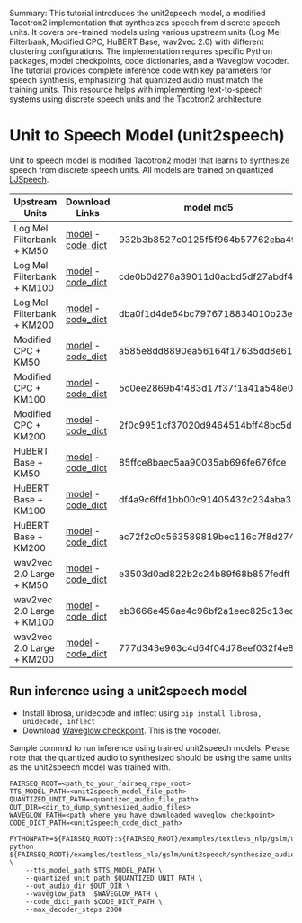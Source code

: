 Summary: This tutorial introduces the unit2speech model, a modified Tacotron2 implementation that synthesizes speech from discrete speech units. It covers pre-trained models using various upstream units (Log Mel Filterbank, Modified CPC, HuBERT Base, wav2vec 2.0) with different clustering configurations. The implementation requires specific Python packages, model checkpoints, code dictionaries, and a Waveglow vocoder. The tutorial provides complete inference code with key parameters for speech synthesis, emphasizing that quantized audio must match the training units. This resource helps with implementing text-to-speech systems using discrete speech units and the Tacotron2 architecture.

# Unit to Speech Model (unit2speech)

Unit to speech model is modified Tacotron2 model that learns to synthesize speech from discrete speech units. All models are trained on quantized [LJSpeech](https://keithito.com/LJ-Speech-Dataset/).

Upstream Units | Download Links | model md5
|-|-|-
Log Mel Filterbank + KM50 | [model](https://dl.fbaipublicfiles.com/textless_nlp/gslm/logmel/tts_km50/tts_checkpoint_best.pt) - [code_dict](https://dl.fbaipublicfiles.com/textless_nlp/gslm/logmel/tts_km50/code_dict) | 932b3b8527c0125f5f964b57762eba49
Log Mel Filterbank + KM100 | [model](https://dl.fbaipublicfiles.com/textless_nlp/gslm/logmel/tts_km100/tts_checkpoint_best.pt) - [code_dict](https://dl.fbaipublicfiles.com/textless_nlp/gslm/logmel/tts_km100/code_dict) | cde0b0d278a39011d0acbd5df27abdf4
Log Mel Filterbank + KM200 | [model](https://dl.fbaipublicfiles.com/textless_nlp/gslm/logmel/tts_km200/tts_checkpoint_best.pt) - [code_dict](https://dl.fbaipublicfiles.com/textless_nlp/gslm/logmel/tts_km200/code_dict) | dba0f1d4de64bc7976718834010b23e7
Modified CPC + KM50 | [model](https://dl.fbaipublicfiles.com/textless_nlp/gslm/cpc/tts_km50/tts_checkpoint_best.pt) - [code_dict](https://dl.fbaipublicfiles.com/textless_nlp/gslm/cpc/tts_km50/code_dict) | a585e8dd8890ea56164f17635dd8e613
Modified CPC + KM100 | [model](https://dl.fbaipublicfiles.com/textless_nlp/gslm/cpc/tts_km100/tts_checkpoint_best.pt) - [code_dict](https://dl.fbaipublicfiles.com/textless_nlp/gslm/cpc/tts_km100/code_dict) | 5c0ee2869b4f483d17f37f1a41a548e0
Modified CPC + KM200 | [model](https://dl.fbaipublicfiles.com/textless_nlp/gslm/cpc/tts_km200/tts_checkpoint_best.pt) - [code_dict](https://dl.fbaipublicfiles.com/textless_nlp/gslm/cpc/tts_km200/code_dict) | 2f0c9951cf37020d9464514bff48bc5d
HuBERT Base + KM50 | [model](https://dl.fbaipublicfiles.com/textless_nlp/gslm/hubert/tts_km50/tts_checkpoint_best.pt) - [code_dict](https://dl.fbaipublicfiles.com/textless_nlp/gslm/hubert/tts_km50/code_dict) | 85ffce8baec5aa90035ab696fe676fce
HuBERT Base + KM100 | [model](https://dl.fbaipublicfiles.com/textless_nlp/gslm/hubert/tts_km100/tts_checkpoint_best.pt) - [code_dict](https://dl.fbaipublicfiles.com/textless_nlp/gslm/hubert/tts_km100/code_dict) | df4a9c6ffd1bb00c91405432c234aba3
HuBERT Base + KM200 | [model](https://dl.fbaipublicfiles.com/textless_nlp/gslm/hubert/tts_km200/tts_checkpoint_best.pt) - [code_dict](https://dl.fbaipublicfiles.com/textless_nlp/gslm/hubert/tts_km200/code_dict) | ac72f2c0c563589819bec116c7f8d274
wav2vec 2.0 Large + KM50 | [model](https://dl.fbaipublicfiles.com/textless_nlp/gslm/w2v2/tts_km50/tts_checkpoint_best.pt) - [code_dict](https://dl.fbaipublicfiles.com/textless_nlp/gslm/w2v2/tts_km50/code_dict) | e3503d0ad822b2c24b89f68b857fedff
wav2vec 2.0 Large + KM100 | [model](https://dl.fbaipublicfiles.com/textless_nlp/gslm/w2v2/tts_km100/tts_checkpoint_best.pt) - [code_dict](https://dl.fbaipublicfiles.com/textless_nlp/gslm/w2v2/tts_km100/code_dict) | eb3666e456ae4c96bf2a1eec825c13ed
wav2vec 2.0 Large + KM200 | [model](https://dl.fbaipublicfiles.com/textless_nlp/gslm/w2v2/tts_km200/tts_checkpoint_best.pt)  - [code_dict](https://dl.fbaipublicfiles.com/textless_nlp/gslm/w2v2/tts_km200/code_dict) | 777d343e963c4d64f04d78eef032f4e8

## Run inference using a unit2speech model
* Install librosa, unidecode and inflect using `pip install librosa, unidecode, inflect`
* Download [Waveglow checkpoint](https://dl.fbaipublicfiles.com/textless_nlp/gslm/waveglow_256channels_new.pt). This is the vocoder.

Sample commnd to run inference using trained unit2speech models. Please note that the quantized audio to synthesized should be using the same units as the unit2speech model was trained with.
```
FAIRSEQ_ROOT=<path_to_your_fairseq_repo_root>
TTS_MODEL_PATH=<unit2speech_model_file_path>
QUANTIZED_UNIT_PATH=<quantized_audio_file_path>
OUT_DIR=<dir_to_dump_synthesized_audio_files>
WAVEGLOW_PATH=<path_where_you_have_downloaded_waveglow_checkpoint>
CODE_DICT_PATH=<unit2speech_code_dict_path>

PYTHONPATH=${FAIRSEQ_ROOT}:${FAIRSEQ_ROOT}/examples/textless_nlp/gslm/unit2speech python ${FAIRSEQ_ROOT}/examples/textless_nlp/gslm/unit2speech/synthesize_audio_from_units.py \
    --tts_model_path $TTS_MODEL_PATH \
    --quantized_unit_path $QUANTIZED_UNIT_PATH \
    --out_audio_dir $OUT_DIR \
    --waveglow_path  $WAVEGLOW_PATH \
    --code_dict_path $CODE_DICT_PATH \
    --max_decoder_steps 2000
```
